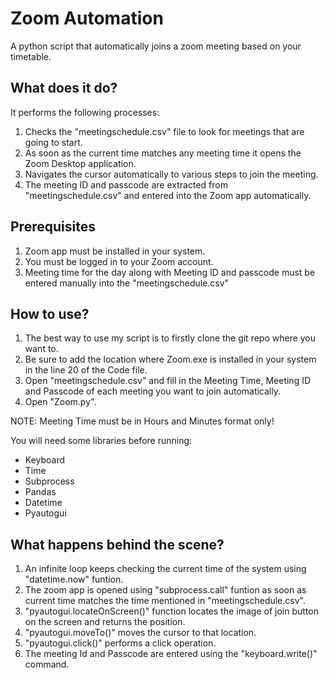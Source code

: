 # Zoom Automation
A python script that automatically joins a zoom meeting based on your timetable.

## What does it do?
It performs the following processes:
1. Checks the "meetingschedule.csv" file to look for meetings that are going to start.
2. As soon as the current time matches any meeting time it opens the Zoom Desktop application.
3. Navigates the cursor automatically to various steps to join the meeting.
4. The meeting ID and passcode are extracted from "meetingschedule.csv" and entered into the Zoom app automatically.

## Prerequisites
1. Zoom app must be installed in your system.
2. You must be logged in to your Zoom account.
3. Meeting time for the day along with Meeting ID and passcode must be entered manually into the "meetingschedule.csv"

## How to use?
1. The best way to use my script is to firstly clone the git repo where you want to.
2. Be sure to add the location where Zoom.exe is installed in your system in the line 20 of the Code file.
2. Open "meetingschedule.csv" and fill in the Meeting Time, Meeting ID and Passcode of each meeting you want to join automatically.
3. Open "Zoom.py".

NOTE: Meeting Time must be in Hours and Minutes format only!

You will need some libraries before running:
- Keyboard
- Time
- Subprocess
- Pandas
- Datetime 
- Pyautogui

## What happens behind the scene?
1. An infinite loop keeps checking the current time of the system using "datetime.now" funtion.
2. The zoom app is opened using "subprocess.call" funtion as soon as current time matches the time mentioned in "meetingschedule.csv".
3. "pyautogui.locateOnScreen()" function locates the image of join button on the screen and returns the position.
4. "pyautogui.moveTo()" moves the cursor to that location.
5. "pyautogui.click()" performs a click operation.
6. The meeting Id and Passcode are entered using the "keyboard.write()" command.
